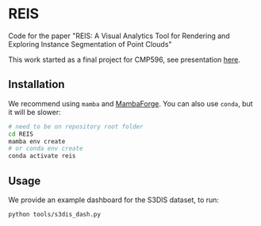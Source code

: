 # REIS

Code for the paper "REIS: A Visual Analytics Tool for Rendering and Exploring Instance Segmentation of Point Clouds"

This work started as a final project for CMP596, see presentation [here](https://docs.google.com/presentation/d/1GWUrdDCbHLROz9JThbOdXl3evL4CjDpOlCe82D2A9X8/edit?usp=sharing).

## Installation

We recommend using `mamba` and [MambaForge](https://github.com/conda-forge/miniforge). You can also use `conda`, but it will be slower:

```bash
# need to be on repository root folder
cd REIS
mamba env create
# or conda env create
conda activate reis
```

## Usage

We provide an example dashboard for the S3DIS dataset, to run:

```bash
python tools/s3dis_dash.py
```
